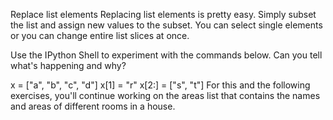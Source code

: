 Replace list elements
Replacing list elements is pretty easy. Simply subset the list and assign new values to the subset. You can select single elements or you can change entire list slices at once.

Use the IPython Shell to experiment with the commands below. Can you tell what's happening and why?

x = ["a", "b", "c", "d"]
x[1] = "r"
x[2:] = ["s", "t"]
For this and the following exercises, you'll continue working on the areas list that contains the names and areas of different rooms in a house.

